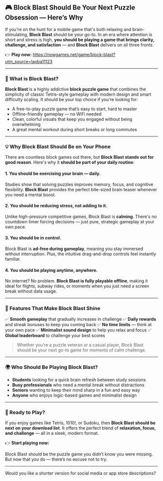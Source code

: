 
## 🎮 Block Blast Should Be Your Next Puzzle Obsession — Here’s Why

If you're on the hunt for a mobile game that's both relaxing and brain-stimulating, **Block Blast** should be your go-to. In an era where attention is short and stress is high, **you should be playing a game that brings clarity, challenge, and satisfaction** — and **Block Blast** delivers on all three fronts.

👉 **Play now:** https://nowgames.net/game/block-blast?utm_source=laoba11123


---

### 🧩 What is Block Blast?

**Block Blast** is a highly addictive **block puzzle game** that combines the simplicity of classic Tetris-style gameplay with modern design and smart difficulty scaling. It should be your top choice if you're looking for:

* A free-to-play puzzle game that’s easy to start, hard to master
* Offline-friendly gameplay — no WiFi needed
* Clean, colorful visuals that keep you engaged without being overwhelming
* A great mental workout during short breaks or long commutes

---

### 💡 Why Block Blast Should Be on Your Phone

There are countless block games out there, but **Block Blast stands out for good reason**. Here's why it **should be part of your daily routine**:

#### 1. **You should be exercising your brain — daily.**

Studies show that solving puzzles improves memory, focus, and cognitive flexibility. **Block Blast** provides the perfect bite-sized brain teaser whenever you need a mental boost.

#### 2. **You should be reducing stress, not adding to it.**

Unlike high-pressure competitive games, Block Blast is **calming**. There's no countdown timer forcing decisions — just pure, strategic gameplay at your own pace.

#### 3. **You should be in control.**

Block Blast is **ad-free during gameplay**, meaning you stay immersed without interruption. Plus, the intuitive drag-and-drop controls feel instantly familiar.

#### 4. **You should be playing anytime, anywhere.**

No internet? No problem. **Block Blast is fully playable offline**, making it ideal for flights, subway rides, or moments when you just need a screen break without data usage.

---

### 🚀 Features That Make Block Blast Shine

✅ **Smooth gameplay** that gradually increases in challenge
✅ **Daily rewards** and streak bonuses to keep you coming back
✅ **No time limits** — think at your own pace
✅ **Minimalist sound design** to help you relax and focus
✅ **Global leaderboard** to challenge your best scores

> Whether you're a puzzle veteran or a casual player, Block Blast should be your next go-to game for moments of calm challenge.

---

### 🌍 Who Should Be Playing Block Blast?

* **Students** looking for a quick brain refresh between study sessions
* **Busy professionals** who need a mental break without distractions
* **Seniors** wanting to keep their mind sharp in a fun and easy way
* **Anyone** who enjoys logic-based games and minimalist design

---

### 📲 Ready to Play?

If you enjoy games like Tetris, 1010!, or Sudoku, then **Block Blast should be next on your download list**. It offers the perfect blend of **relaxation, focus, and challenge** — all in a sleek, modern format.

👉 **Start playing now:** 

Block Blast should be the puzzle game you didn’t know you were missing. But now that you do — there’s no excuse not to try.

---

Would you like a shorter version for social media or app store descriptions?
